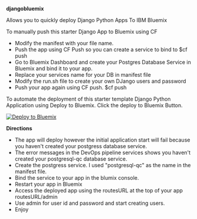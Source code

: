 <b>djangobluemix</b>

Allows you to quickly deploy Django Python Apps To IBM Bluemix

To manually push this starter Django App to Bluemix using CF

- Modify the manifest with your file name. 
- Push the app using CF Push so you can create a service to bind to $cf push <your app name> 
- Go to Bluemix Dashboard and create your Postgres Database Service in Bluemix and bind it to your app.
- Replace your services name for your DB in manifest file
- Modify the run.sh file to create your own DJango users and password
- Push your app again using CF push.
$cf push <your app name>


To automate the deployment of this starter template Django Python Application using Deploy to Bluemix. Click the deploy to Bluemix Button.

[![Deploy to Bluemix](https://bluemix.net/deploy/button.png)](http://goo.gl/UWpUya)

<b>Directions</b>
- The app will deploy however the initial application start will fail because you haven't created your postgress database service. 
- The error messages in the DevOps pipeline services shows you haven't created your postgresql-qc database service.
- Create the postgress service. I used "postgresql-qc" as the name in the manifest file.  
- Bind the service to your app in the blumix console.
- Restart your app in Bluemix
- Access the deployed app using the routesURL at the top of your app  routesURL/admin
- Use admin for user id and password and start creating users.
- Enjoy
